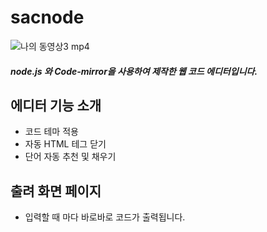 # sacnode


![나의 동영상3 mp4](https://user-images.githubusercontent.com/82815356/147207109-a30a31cc-a568-4117-ae3d-305c1d218b31.gif)






##### node.js 와 Code-mirror을 사용하여 제작한 웹 코드 에디터입니다. 


## 에디터 기능 소개
  - 코드 테마 적용
  - 자동 HTML 테그 닫기
  - 단어 자동 추천 및 채우기

## 출려 화면 페이지
  - 입력할 때 마다 바로바로 코드가 출력됩니다. 
